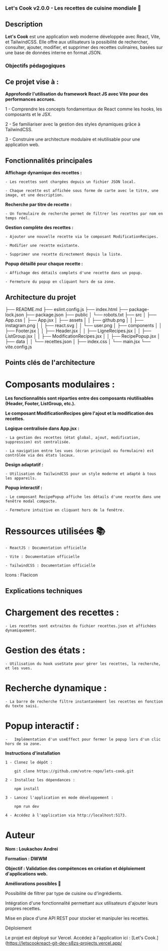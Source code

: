 ### Let's Cook v2.0.0 - Les recettes de cuisine mondiale 🍳

## Description

**Let's Cook** est une application web moderne développée avec React, Vite, et TailwindCSS. Elle offre aux utilisateurs la possibilité de rechercher, consulter, ajouter, modifier, et supprimer des recettes culinaires, basées sur une base de données interne en format JSON.

### Objectifs pédagogiques

## Ce projet vise à :

**Approfondir l'utilisation du framework React JS avec Vite pour des performances accrues.**

   1 - Comprendre les concepts fondamentaux de React comme les hooks, les composants et le JSX.

   2 - Se familiariser avec la gestion des styles dynamiques grâce à TailwindCSS.

   3 - Construire une architecture modulaire et réutilisable pour une application web.

## Fonctionnalités principales

**Affichage dynamique des recettes :**

    - Les recettes sont chargées depuis un fichier JSON local.

    - Chaque recette est affichée sous forme de carte avec le titre, une image, et une description.

**Recherche par titre de recette :**

    - Un formulaire de recherche permet de filtrer les recettes par nom en temps réel.

**Gestion complète des recettes :**

    - Ajouter une nouvelle recette via le composant ModificationRecipes.

    - Modifier une recette existante.

    - Supprimer une recette directement depuis la liste.

**Popup détaillé pour chaque recette :**

    - Affichage des détails complets d'une recette dans un popup.

    - Fermeture du popup en cliquant hors de sa zone.

## Architecture du projet

├── README.md
├── eslint.config.js
├── index.html
├── package-lock.json
├── package.json
├── public
│   └── robots.txt
├── src
│   ├── App.css
│   ├── App.jsx
│   ├── assets
│   │   ├── github.png
│   │   ├── instagram.png
│   │   ├── react.svg
│   │   └── user.png
│   ├── components
│   │   ├── Footer.jsx
│   │   ├── Header.jsx
│   │   ├── LigneRecipes.jsx
│   │   ├── ListGroup.jsx
│   │   ├── ModificationRecipes.jsx
│   │   ├── RecipePopup.jsx
│   ├── data
│   │   └── recettes.json
│   ├── index.css
│   └── main.jsx
└── vite.config.js

## Points clés de l'architecture

# Composants modulaires :

**Les fonctionnalités sont réparties entre des composants réutilisables (Header, Footer, ListGroup, etc.).**

**Le composant ModificationRecipes gère l'ajout et la modification des recettes.**

**Logique centralisée dans App.jsx :**

    - La gestion des recettes (état global, ajout, modification, suppression) est centralisée.

    - La navigation entre les vues (écran principal ou formulaire) est contrôlée via des états locaux.

**Design adaptatif :**

    - Utilisation de TailwindCSS pour un style moderne et adapté à tous les appareils.

**Popup interactif :**

    - Le composant RecipePopup affiche les détails d'une recette dans une fenêtre modal compacte.

    - Fermeture intuitive en cliquant hors de la fenêtre.

# Ressources utilisées 📚

    - ReactJS : Documentation officielle

    - Vite : Documentation officielle

    - TailwindCSS : Documentation officielle

Icons : Flacicon

## Explications techniques

# Chargement des recettes :

    - Les recettes sont extraites du fichier recettes.json et affichées dynamiquement.

# Gestion des états :

    - Utilisation du hook useState pour gérer les recettes, la recherche, et les vues.

# Recherche dynamique :

    - La barre de recherche filtre instantanément les recettes en fonction du texte saisi.

# Popup interactif :

    -   Implémentation d'un useEffect pour fermer le popup lors d'un clic hors de sa zone.

**Instructions d'installation**

    1 - Clonez le dépôt :

        git clone https://github.com/votre-repo/lets-cook.git

    2 - Installez les dépendances :

        npm install

    3 - Lancez l'application en mode développement :

        npm run dev

    4 - Accédez à l'application via http://localhost:5173.

# Auteur

**Nom : Loukachov Andrei**

**Formation : DWWM**

**Objectif : Validation des compétences en création et déploiement d'applications web.**

**Améliorations possibles 🚀**

Possibilité de filtrer par type de cuisine ou d'ingrédients.

Intégration d'une fonctionnalité permettant aux utilisateurs d'ajouter leurs propres recettes.

Mise en place d'une API REST pour stocker et manipuler les recettes.

Déploiement

Le projet est déployé sur Vercel. Accédez à l'application ici : [Let's Cook.](https://letscookreact-git-dev-s8zs-projects.vercel.app/